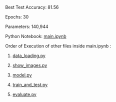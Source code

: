 Best Test Accuracy: 81.56

Epochs: 30

Parameters: 140,944

Python Notebook: <a href = "main.ipynb">main.ipynb</a>

Order of Execution of other files inside main.ipynb :

1. <a href = "data_loading.py">data_loading.py</a>

2. <a href="show_images.py">show_images.py</a>

3. <a href="model.py">model.py</a>

4. <a href="train_and_test.py">train_and_test.py</a>

5. <a href="evaluate.py">evaluate.py</a>
